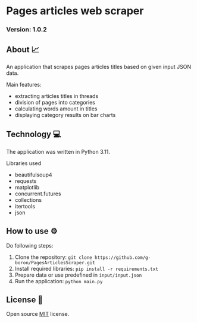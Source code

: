 # Pages articles web scraper

### Version: 1.0.2

## About 📈

An application that scrapes pages articles titles based on given input JSON data.

Main features:
- extracting articles titles in threads
- division of pages into categories
- calculating words amount in titles
- displaying category results on bar charts

## Technology 💻
The application was written in Python 3.11.

Libraries used
- beautifulsoup4
- requests
- matplotlib
- concurrent.futures
- collections
- itertools
- json

## How to use ⚙
Do following steps:
1. Clone the repository: `git clone https://github.com/g-boron/PagesArticlesScraper.git`
2. Install required libraries: `pip install -r requirements.txt`
3. Prepare data or use predefined in `input/input.json`
4. Run the application: `python main.py`

## License 📑

Open source [MIT](https://opensource.org/license/mit) license.